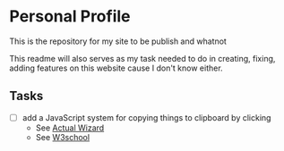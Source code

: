 # Personal Profile

This is the repository for my site to be publish and whatnot

This readme will also serves as my task needed to do in creating, fixing, adding features on this website cause I don't know either.

## Tasks
- [ ] add a JavaScript system for copying things to clipboard by clicking
    - See [Actual Wizard](https://actualwizard.com/how-to-copy-text-to-the-clipboard-with-html-and-javascript)
    - See [W3school](https://www.w3schools.com/howto/howto_js_copy_clipboard.asp)
